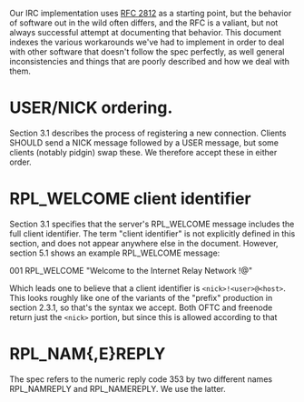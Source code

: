 Our IRC implementation uses [RFC 2812][rfc] as a starting point, but the
behavior of software out in the wild often differs, and the RFC is a
valiant, but not always successful attempt at documenting that behavior.
This document indexes the various workarounds we've had to implement in
order to deal with other software that doesn't follow the spec
perfectly, as well general inconsistencies and things that are poorly
described and how we deal with them.

# USER/NICK ordering.

Section 3.1 describes the process of registering a new connection.
Clients SHOULD send a NICK message followed by a USER message, but some
clients (notably pidgin) swap these. We therefore accept these in either
order.

# RPL_WELCOME client identifier

Section 3.1 specifies that the server's RPL_WELCOME message includes the
full client identifier. The term "client identifier" is not explicitly
defined in this section, and does not appear anywhere else in the
document. However, section 5.1 shows an example RPL_WELCOME message:

   001    RPL_WELCOME
      "Welcome to the Internet Relay Network
       <nick>!<user>@<host>"

Which leads one to believe that a client identifier is
`<nick>!<user>@<host>`. This looks roughly like one of the variants of
the "prefix" production in section 2.3.1, so that's the syntax we
accept. Both OFTC and freenode return just the `<nick>` portion, but
since this is allowed according to that

[rfc]: https://www.rfc-editor.org/rfc/rfc2812.txt

# RPL_NAM{,E}REPLY

The spec refers to the numeric reply code 353 by two different names
RPL_NAMREPLY and RPL_NAMEREPLY. We use the latter.
